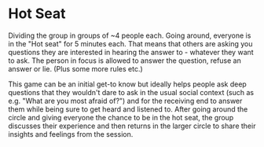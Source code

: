 # Hot Seat

Dividing the group in groups of ~4 people each. Going around, everyone is in the "Hot seat" for 5 minutes each. That means that others are asking you questions they are interested in hearing the answer to - whatever they want to ask. The person in focus is allowed to answer the question, refuse an answer or lie. (Plus some more rules etc.)

This game can be an initial get-to know but ideally helps people ask deep questions that they wouldn't dare to ask in the usual social context (such as e.g. "What are you most afraid of?") and for the receiving end to answer them while being sure to get heard and listened to. After going around the circle and giving everyone the chance to be in the hot seat, the group discusses their experience and then returns in the larger circle to share their insights and feelings from the session. 